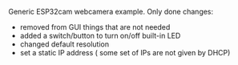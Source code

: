 Generic ESP32cam webcamera example. Only done changes:
- removed from GUI things that are not needed
- added a switch/button to turn on/off built-in LED
- changed default resolution
- set a static IP address ( some set of IPs are not given by DHCP)
